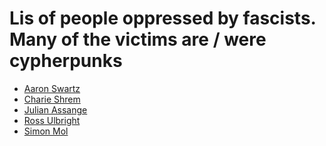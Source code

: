 # Lis of people oppressed by fascists. Many of the victims are / were cypherpunks

* [Aaron Swartz][2]
* [Charie Shrem][1]
* [Julian Assange][4]
* [Ross Ulbright][3]
* [Simon Mol][5]



[1]: https://en.wikipedia.org/wiki/Charlie_Shrem#Recent_ventures_(2016-present)
[2]: https://en.wikipedia.org/wiki/Aaron_Swartz
[3]: https://en.wikipedia.org/wiki/Ross_Ulbricht
[4]: https://en.wikipedia.org/wiki/Julian_Assange
[5]: https://en.wikipedia.org/wiki/Simon_Mol
